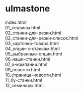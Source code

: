 # ulmastone
index.html <br>
01_сервисы.html <br>
02_станки-для-резки.html <br>
02_станки-для-резки-список.html <br>
03_карточка-товара.html <br>
04_опции-к-станкам.html <br>
05_выбранные-опции.html <br>
06_наши-станки.html <br>
07_о-компании.html <br>
09_новости.html <br>
10_страница-новости.html <br>
11_бу-станки.html <br>
12_семинары.html <br>
